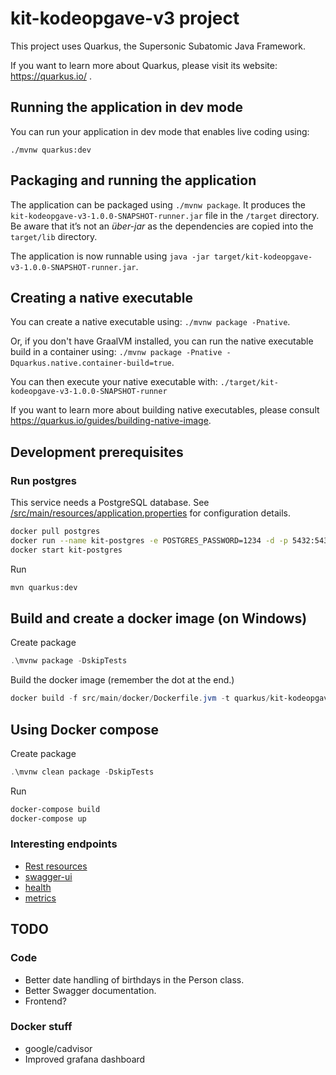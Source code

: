 # kit-kodeopgave-v3 project

This project uses Quarkus, the Supersonic Subatomic Java Framework.

If you want to learn more about Quarkus, please visit its website: https://quarkus.io/ .

## Running the application in dev mode

You can run your application in dev mode that enables live coding using:

```
./mvnw quarkus:dev
```

## Packaging and running the application

The application can be packaged using `./mvnw package`.
It produces the `kit-kodeopgave-v3-1.0.0-SNAPSHOT-runner.jar` file in the `/target` directory.
Be aware that it’s not an _über-jar_ as the dependencies are copied into the `target/lib` directory.

The application is now runnable using `java -jar target/kit-kodeopgave-v3-1.0.0-SNAPSHOT-runner.jar`.

## Creating a native executable

You can create a native executable using: `./mvnw package -Pnative`.

Or, if you don't have GraalVM installed, you can run the native executable build in a container using: `./mvnw package -Pnative -Dquarkus.native.container-build=true`.

You can then execute your native executable with: `./target/kit-kodeopgave-v3-1.0.0-SNAPSHOT-runner`

If you want to learn more about building native executables, please consult https://quarkus.io/guides/building-native-image.

## Development prerequisites

### Run postgres

This service needs a PostgreSQL database.
See [/src/main/resources/application.properties](/src/main/resources/application.properties) for configuration details.

```bash
docker pull postgres
docker run --name kit-postgres -e POSTGRES_PASSWORD=1234 -d -p 5432:5432 postgres
docker start kit-postgres
```

Run

```bash
mvn quarkus:dev
```

## Build and create a docker image (on Windows)

Create package

```powershell
.\mvnw package -DskipTests
```

Build the docker image (remember the dot at the end.)

```powershell
docker build -f src/main/docker/Dockerfile.jvm -t quarkus/kit-kodeopgave-v3-jvm .
```

## Using Docker compose

Create package

```powershell
.\mvnw clean package -DskipTests
```

Run

```powershell
docker-compose build
docker-compose up
```

### Interesting endpoints

* [Rest resources](http://localhost:8080/)
* [swagger-ui](http://localhost:8080/swagger-ui/)
* [health](http://localhost:8080/health)
* [metrics](http://localhost:8080/metrics)

## TODO

### Code

* Better date handling of birthdays in the Person class.
* Better Swagger documentation.
* Frontend?

### Docker stuff

* google/cadvisor
* Improved grafana dashboard
